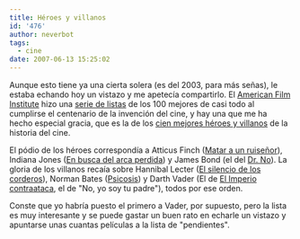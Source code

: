 ```yaml
---
title: Héroes y villanos
id: '476'
author: neverbot
tags:
  - cine
date: 2007-06-13 15:25:02
---
```


Aunque esto tiene ya una cierta solera (es del 2003, para más señas), le estaba echando hoy un vistazo y me apetecía compartirlo. El [American Film Institute](http://www.afi.com/) hizo una [serie de listas](http://en.wikipedia.org/wiki/AFI_100_Years..._series) de los 100 mejores de casi todo al cumplirse el centenario de la invención del cine, y hay una que me ha hecho especial gracia, que es la de los [cien mejores héroes y villanos](http://en.wikipedia.org/wiki/AFI%27s_100_Years..._100_Heroes_and_Villains) de la historia del cine.

El pódio de los héroes correspondía a Atticus Finch ([Matar a un ruiseñor](http://www.imdb.com/title/tt0056592/)), Indiana Jones ([En busca del arca perdida](http://www.imdb.com/title/tt0082971/)) y James Bond (el del [Dr. No](http://www.imdb.com/title/tt0055928/)). La gloria de los villanos recaía sobre Hannibal Lecter ([El silencio de los corderos](http://www.imdb.com/title/tt0102926/)), Norman Bates ([Psicosis](http://www.imdb.com/title/tt0054215/)) y Darth Vader (El de [El Imperio contraataca](http://www.imdb.com/title/tt0080684/), el de "No, yo soy tu padre"), todos por ese orden.

Conste que yo habría puesto el primero a Vader, por supuesto, pero la lista es muy interesante y se puede gastar un buen rato en echarle un vistazo y apuntarse unas cuantas películas a la lista de "pendientes".
